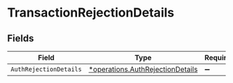 # TransactionRejectionDetails


## Fields

| Field                                                                               | Type                                                                                | Required                                                                            | Description                                                                         |
| ----------------------------------------------------------------------------------- | ----------------------------------------------------------------------------------- | ----------------------------------------------------------------------------------- | ----------------------------------------------------------------------------------- |
| `AuthRejectionDetails`                                                              | [*operations.AuthRejectionDetails](../../models/operations/authrejectiondetails.md) | :heavy_minus_sign:                                                                  | N/A                                                                                 |